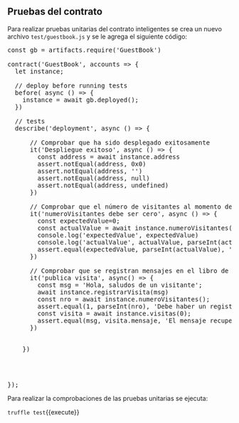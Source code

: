 ## Pruebas del contrato

Para realizar pruebas unitarias del contrato inteligentes se
crea un nuevo archivo `test/guestbook.js` y se le agrega el siguiente
código:


<pre class="file" data-filename="test/guestbook.js" data-target="replace">
const gb = artifacts.require('GuestBook')

contract('GuestBook', accounts => {
  let instance;

  // deploy before running tests
  before( async () => {
    instance = await gb.deployed();
  })

  // tests
  describe('deployment', async () => {

      // Comprobar que ha sido desplegado exitosamente
      it('Despliegue exitoso', async () => {
        const address = await instance.address
        assert.notEqual(address, 0x0)
        assert.notEqual(address, '')
        assert.notEqual(address, null)
        assert.notEqual(address, undefined)
      })

      // Comprobar que el número de visitantes al momento de empezar es cero
      it('numeroVisitantes debe ser cero', async () => {
        const expectedValue=0;
        const actualValue = await instance.numeroVisitantes();
        console.log('expectedValue', expectedValue)
        console.log('actualValue', actualValue, parseInt(actualValue))
        assert.equal(expectedValue, parseInt(actualValue), 'actualValue is not equal to actualValue')
      })

      // Comprobar que se registran mensajes en el libro de visitas
      it('publica visita', async() => {
        const msg = 'Hola, saludos de un visitante';
        await instance.registrarVisita(msg)
        const nro = await instance.numeroVisitantes();
        assert.equal(1, parseInt(nro), 'Debe haber un registro de visita')
        const visita = await instance.visitas(0);
        assert.equal(msg, visita.mensaje, 'El mensaje recuperado debe ser igual al publicado')
      })


    })




});
</pre>




Para realizar la comprobaciones de las pruebas unitarias se ejecuta:

`truffle test`{{execute}}



<!--

Included in truffle are the Mocha testing framework and the Chai assertion library.

-->
